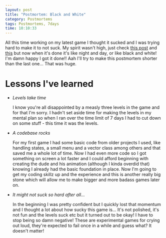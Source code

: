 ```yaml
---
layout: post
title: "Postmortem: Black and White"
category: Postmortems
tags: Postmortems, 7days
time: 10:10:33
---
```

All this time working on my latest game I thought it sucked and I was trying hard to make it to not suck. My spirit wasn't high, just check [this post](/blog/2009/08/19/incomplete_game_coming_up/) and [this](/blog/2009/08/16/going_down/) but now when it's done it's like night and day, or like black and white! I'm damn happy I got it done!! Aah I'll try to make this postmortem shorter than the last one... That was huge.

# Lessons I've learned

+   *Levels take time*

    I know you're all disappointed by a measly three levels in the game and for that I'm sorry. I hadn't set aside time for making the levels in my mental plan so when I ran over the time limit of 7 days I had to cut down on some stuff - this time it was the levels.

+   *A codebase rocks*

    For my first game I had some basic code from older projects I used, like handling states, a small menu and a vector class among others and that saved me a whole lot of time. Now I had even more code so I got something on screen a lot faster and I could afford beginning with creating the dude and his animation (although I kinda overdid that) knowing I already had the basic foundation in place. Now I'm going to get my coding skillz up and the experience and this is another really big stone which will allow me to make bigger and more badass games later on.

+   *It might not suck so hard after all...*

    In the beginning I was pretty confident but I quickly lost that momentum and I thought a lot about how sucky this game is... It's not polished, it's not fun and the levels suck etc but it turned out to be okay! I have to stop being so damn negative! These are experimental games for crying out loud, they're expected to fail once in a while and guess what? It doesn't matter!

